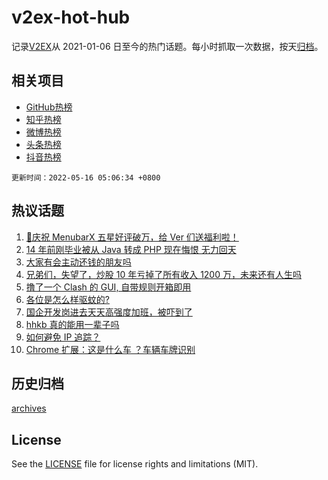 # v2ex-hot-hub

 记录[V2EX](https://www.v2ex.com/)从 2021-01-06 日至今的热门话题。每小时抓取一次数据，按天[归档](archives)。
 
 ## 相关项目

- [GitHub热榜](https://github.com/snaildev/github-hot-hub)
- [知乎热榜](https://github.com/snaildev/zhihu-hot-hub)
- [微博热榜](https://github.com/snaildev/weibo-hot-hub)
- [头条热榜](https://github.com/snaildev/toutiao-hot-hub)
- [抖音热榜](https://github.com/snaildev/douyin-hot-hub)


 `更新时间：2022-05-16 05:06:34 +0800`

## 热议话题

1. [🎉庆祝 MenubarX 五星好评破万，给 Ver 们送福利啦！](https://www.v2ex.com/t/853047)
1. [14 年前刚毕业被从 Java 转成 PHP 现在悔恨 无力回天](https://www.v2ex.com/t/853017)
1. [大家有会主动还钱的朋友吗](https://www.v2ex.com/t/852921)
1. [兄弟们，失望了，炒股 10 年亏掉了所有收入 1200 万，未来还有人生吗](https://www.v2ex.com/t/852971)
1. [撸了一个 Clash 的 GUI, 自带规则开箱即用](https://www.v2ex.com/t/852908)
1. [各位是怎么样驱蚊的?](https://www.v2ex.com/t/852918)
1. [国企开发岗进去天天高强度加班，被吓到了](https://www.v2ex.com/t/852956)
1. [hhkb 真的能用一辈子吗](https://www.v2ex.com/t/852950)
1. [如何避免 IP 追踪？](https://www.v2ex.com/t/852966)
1. [Chrome 扩展：这是什么车 ？车辆车牌识别](https://www.v2ex.com/t/852902)

## 历史归档

[archives](archives)

## License

See the [LICENSE](LICENSE) file for license rights and limitations (MIT).
